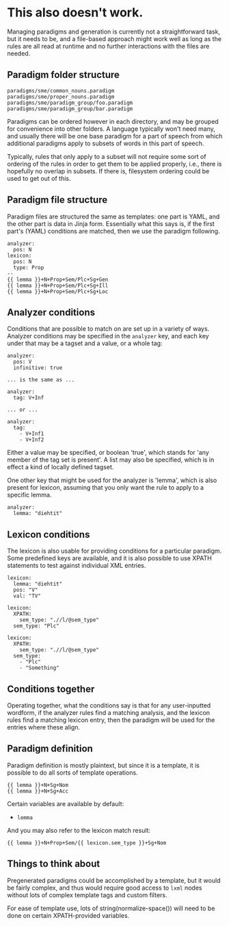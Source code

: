 ﻿# This also doesn't work.

Managing paradigms and generation is currently not a straightforward
task, but it needs to be, and a file-based approach might work well as
long as the rules are all read at runtime and no further interactions
with the files are needed.

## Paradigm folder structure

    paradigms/sme/common_nouns.paradigm
    paradigms/sme/proper_nouns.paradigm
    paradigms/sme/paradigm_group/foo.paradigm
    paradigms/sme/paradigm_group/bar.paradigm

Paradigms can be ordered however in each directory, and may be grouped
for convenience into other folders. A language typically won't need
many, and usually there will be one base paradigm for a part of
speech from which additional paradigms apply to subsets of words in
this part of speech.

Typically, rules that only apply to a subset will not require some sort
of ordering of the rules in order to get them to be applied properly,
i.e., there is hopefully no overlap in subsets. If there is, filesystem
ordering could be used to get out of this.

## Paradigm file structure

Paradigm files are structured the same as templates: one part is YAML,
and the other part is data in Jinja form. Essentially what this says is,
if the first part's (YAML) conditions are matched, then we use the
paradigm following.

    analyzer:
      pos: N
    lexicon:
      pos: N
      type: Prop
    --
    {{ lemma }}+N+Prop+Sem/Plc+Sg+Gen
    {{ lemma }}+N+Prop+Sem/Plc+Sg+Ill
    {{ lemma }}+N+Prop+Sem/Plc+Sg+Loc


## Analyzer conditions

Conditions that are possible to match on are set up in a variety of
ways. Analyzer conditions may be specified in the `analyzer` key,
and each key under that may be a tagset and a value, or a whole tag:

    analyzer:
      pos: V
      infinitive: true

    ... is the same as ...

    analyzer:
      tag: V+Inf

    ... or ... 

    analyzer:
      tag: 
        - V+Inf1
        - V+Inf2

Either a value may be specified, or boolean 'true', which stands for
'any member of the tag set is present'. A list may also be specified, 
which is in effect a kind of locally defined tagset.

One other key that might be used for the analyzer is 'lemma', which is
also present for lexicon, assuming that you only want the rule to apply
to a specific lemma.

    analyzer:
      lemma: "diehtit"

## Lexicon conditions

The lexicon is also usable for providing conditions for a particular
paradigm. Some predefined keys are available, and it is also possible
to use XPATH statements to test against individual XML entries.

    lexicon:
      lemma: "diehtit"
      pos: "V"
      val: "TV"

    lexicon:
      XPATH:
        sem_type: ".//l/@sem_type"
      sem_type: "Plc"
      
    lexicon:
      XPATH:
        sem_type: ".//l/@sem_type"
      sem_type: 
        - "Plc"
        - "Something"

## Conditions together

Operating together, what the conditions say is that for any
user-inputted wordform, if the analyzer rules find a matching analysis, 
and the lexicon rules find a matching lexicon entry, then the paradigm
will be used for the entries where these align.


## Paradigm definition

Paradigm definition is mostly plaintext, but since it is a template, it
is possible to do all sorts of template operations.

    {{ lemma }}+N+Sg+Nom
    {{ lemma }}+N+Sg+Acc

Certain variables are available by default:

  - `lemma`

And you may also refer to the lexicon match result:

    {{ lemma }}+N+Prop+Sem/{{ lexicon.sem_type }}+Sg+Nom

## Things to think about

Pregenerated paradigms could be accomplished by a template, but it would
be fairly complex, and thus would require good access to `lxml` nodes
without lots of complex template tags and custom filters. 

For ease of template use, lots of string(normalize-space()) will need to
be done on certain XPATH-provided variables.
